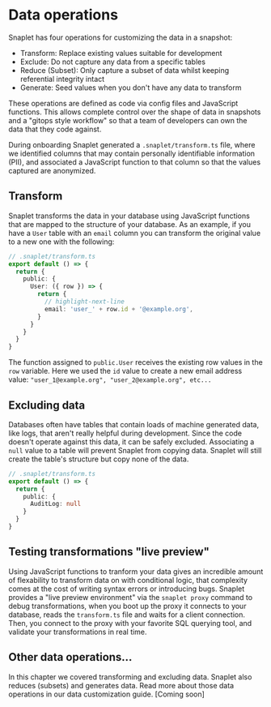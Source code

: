 # Data operations

Snaplet has four operations for customizing the data in a snapshot:
- Transform: Replace existing values suitable for development
- Exclude: Do not capture any data from a specific tables
- Reduce (Subset): Only capture a subset of data whilst keeping referential integrity intact
- Generate: Seed values when you don't have any data to transform

These operations are defined as code via config files and JavaScript functions.
This allows complete control over the shape of data in snapshots and a "gitops style workflow" so that a team of developers can own the data that they code against.

During onboarding Snaplet generated a `.snaplet/transform.ts` file, where we identified columns that may contain personally identifiable information (PII), and associated a JavaScript function to that column so that the values captured are anonymized.

## Transform

Snaplet transforms the data in your database using JavaScript functions that are mapped to the structure of your database.
As an example, if you have a `User` table with an `email` column you can transform the original value to a new one with the following:

```typescript
// .snaplet/transform.ts
export default () => {
  return {
    public: {
      User: ({ row }) => {
        return {
          // highlight-next-line
          email: 'user_' + row.id + '@example.org', 
        }
      }
    }
  }
}
```

The function assigned to `public.User` receives the existing row values in the `row` variable. Here we used the `id` value to create a new email address value: `"user_1@example.org", "user_2@example.org", etc...` 

## Excluding data 

Databases often have tables that contain loads of machine generated data, like logs, that aren't really helpful during development.
Since the code doesn't operate against this data, it can be safely excluded.
Associating a `null` value to a table will prevent Snaplet from copying data.
Snaplet will still create the table's structure but copy none of the data.

```typescript
// .snaplet/transform.ts
export default () => {
  return {
    public: {
      AuditLog: null
    }
  }
}
```

## Testing transformations "live preview"

Using JavaScript functions to tranform your data gives an incredible amount of flexability to transform data on with conditional logic, that complexity comes at the cost of writing syntax errors or introducing bugs.
Snaplet provides a "live preview environment" via the `snaplet proxy` command to debug transformations, when you boot up the proxy it connects to your database, reads the `transform.ts` file and waits for a client connection.
Then, you connect to the proxy with your favorite SQL querying tool, and validate your transformations in real time.


## Other data operations...

In this chapter we covered transforming and excluding data.
Snaplet also reduces (subsets) and generates data. Read more about those data operations in our data customization guide. [Coming soon]